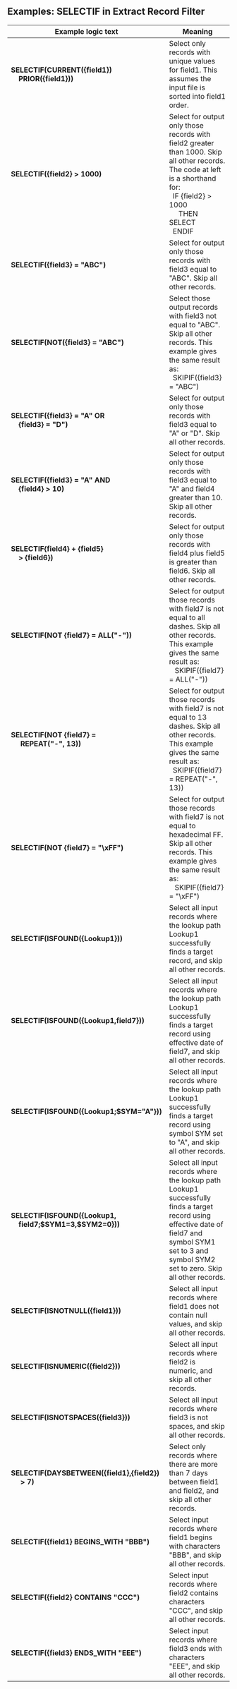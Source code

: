 ## Examples: SELECTIF in Extract Record Filter

|Example logic text|Meaning|
|------------------|-------|
|**SELECTIF(CURRENT({field1})<br>&nbsp;&nbsp;&nbsp;&nbsp;PRIOR({field1}))**|Select only records with unique values for field1. This assumes the input file is sorted into field1 order.|
|**SELECTIF({field2} > 1000)**|Select for output only those records with field2 greater than 1000. Skip all other records. The code at left is a shorthand for: <br>&nbsp;&nbsp;IF {field2} > 1000<br>&nbsp;&nbsp;&nbsp;&nbsp; THEN SELECT<br> &nbsp;&nbsp;ENDIF|
|**SELECTIF({field3} = "ABC")**|Select for output only those records with field3 equal to "ABC". Skip all other records.|
|**SELECTIF(NOT({field3} = "ABC")**|Select those output records with field3 not equal to "ABC". Skip all other records. This example gives the same result as: <br>&nbsp;&nbsp;SKIPIF({field3} = "ABC")|
|**SELECTIF({field3} = "A" OR<br>&nbsp;&nbsp;&nbsp;&nbsp;{field3} = "D")**|Select for output only those records with field3 equal to "A" or "D". Skip all other records.|
|**SELECTIF({field3} = "A" AND<br>&nbsp;&nbsp;&nbsp;&nbsp;{field4} > 10)**|Select for output only those records with field3 equal to "A" and field4 greater than 10. Skip all other records.|
|**SELECTIF{field4} + {field5}<br>&nbsp;&nbsp;&nbsp;&nbsp;> {field6})**|Select for output only those records with field4 plus field5 is greater than field6. Skip all other records.|
|**SELECTIF(NOT {field7} = ALL("-"))**|Select for output those records with field7 is not equal to all dashes. Skip all other records. This example gives the same result as: <br>&nbsp;&nbsp; SKIPIF({field7} = ALL("-"))|
|**SELECTIF(NOT {field7} = <br>&nbsp;&nbsp;&nbsp;&nbsp; REPEAT("-", 13))**|Select for output those records with field7 is not equal to 13 dashes. Skip all other records. This example gives the same result as: <br>&nbsp;&nbsp;SKIPIF({field7} = REPEAT("-", 13))|
|**SELECTIF(NOT {field7} = "\xFF")**|Select for output those records with field7 is not equal to hexadecimal FF. Skip all other records. This example gives the same result as: <br>&nbsp;&nbsp; SKIPIF({field7} = "\xFF")|
|**SELECTIF(ISFOUND({Lookup1}))**|Select all input records where the lookup path Lookup1 successfully finds a target record, and skip all other records.|
|**SELECTIF(ISFOUND({Lookup1,field7}))**|Select all input records where the lookup path Lookup1 successfully finds a target record using effective date of field7, and skip all other records.|
|**SELECTIF(ISFOUND({Lookup1;\$SYM="A"}))**|Select all input records where the lookup path Lookup1 successfully finds a target record using symbol SYM set to "A", and skip all other records.|
|**SELECTIF(ISFOUND({Lookup1,<br>&nbsp;&nbsp;&nbsp;&nbsp;field7;\$SYM1=3,\$SYM2=0}))**|Select all input records where the lookup path Lookup1 successfully finds a target record using effective date of field7 and symbol SYM1 set to 3 and symbol SYM2 set to zero. Skip all other records.|
|**SELECTIF(ISNOTNULL({field1}))**|Select all input records where field1 does not contain null values, and skip all other records.|
|**SELECTIF(ISNUMERIC({field2}))**|Select all input records where field2 is numeric, and skip all other records.|
|**SELECTIF(ISNOTSPACES({field3}))**|Select all input records where field3 is not spaces, and skip all other records.|
|**SELECTIF(DAYSBETWEEN({field1},{field2})<br>&nbsp;&nbsp;&nbsp;&nbsp; > 7)**|Select only records where there are more than 7 days between field1 and field2, and skip all other records.|
|**SELECTIF({field1} BEGINS_WITH "BBB")**|Select input records where field1 begins with characters "BBB", and skip all other records.|
|**SELECTIF({field2} CONTAINS "CCC")**|Select input records where field2 contains characters "CCC", and skip all other records.|
|**SELECTIF({field3} ENDS_WITH "EEE")**|Select input records where field3 ends with characters "EEE", and skip all other records.|
